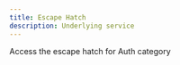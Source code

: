 ```yaml
---
title: Escape Hatch
description: Underlying service
---
```


Access the escape hatch for Auth category
